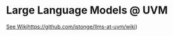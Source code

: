 # Large Language Models @ UVM

 [See Wiki](https://github.com/jstonge/llms-at-uvm/wiki)https://github.com/jstonge/llms-at-uvm/wiki)
